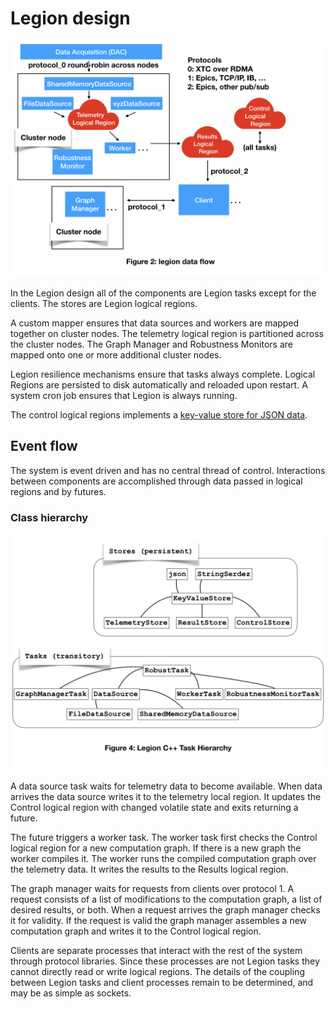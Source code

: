 # Legion design

<img src="images/AMI2_system_diagram/AMI2_system_diagram.002.jpeg" width=800>
 
In the Legion design all of the components are Legion tasks except for the clients.
The stores are Legion logical regions.

A custom mapper ensures that data sources and workers are mapped together on cluster nodes.
The telemetry logical region is partitioned across the cluster nodes.
The Graph Manager and Robustness Monitors are mapped onto one or more additional cluster nodes.

Legion resilience mechanisms ensure that tasks always complete.
Logical Regions are persisted to disk automatically and reloaded upon restart.
A system cron job ensures that Legion is always running.

The control logical regions implements a [key-value store for JSON data](key_value_lr.md).

## Event flow

The system is event driven and has no central thread of control.
Interactions between components are accomplished through data passed in logical regions and by futures.

### Class hierarchy

<img src="images/AMI2_Legion_Class_Hierarchy/AMI2_Legion_Class_Hierarchy.001.jpeg" width=800>


A data source task waits for telemetry data to become available.
When data arrives the data source writes it to the telemetry local region.
It updates the Control logical region with changed volatile state and exits returning a future.

The future triggers a worker task.
The worker task first checks the Control logical region for a new computation graph.
If there is a new graph the worker compiles it.
The worker runs the compiled computation graph over the telemetry data.
It writes the results to the Results logical region.

The graph manager waits for requests from clients over protocol 1.
A request consists of a list of modifications to the computation graph, a list of desired results, or both.
When a request arrives the graph manager checks it for validity.
If the request is valid the graph manager 
assembles a new computation graph and
writes it to the Control logical region.

Clients are separate processes that interact with the rest of the system through protocol libraries.
Since these processes are not Legion tasks they cannot directly read or write logical regions.
The details of the coupling between Legion tasks and client processes remain to be determined, and
may be as simple as sockets.


